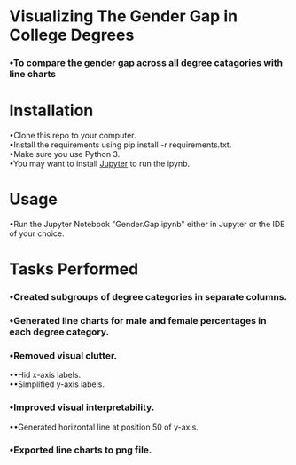 # Visualizing The Gender Gap in College Degrees
### •To compare the gender gap across all degree catagories with line charts

# Installation
•Clone this repo to your computer.  
•Install the requirements using pip install -r requirements.txt.  
•Make sure you use Python 3.  
•You may want to install [Jupyter](http://jupyter.org/install) to run the ipynb.

# Usage
•Run the Jupyter Notebook "Gender.Gap.ipynb" either in Jupyter or the IDE of your choice.

# Tasks Performed
### •Created subgroups of degree categories in separate columns.
### •Generated line charts for male and female percentages in each degree category.
### •Removed visual clutter.
••Hid x-axis labels.  
••Simplified y-axis labels.
### •Improved visual interpretability.
••Generated horizontal line at position 50 of y-axis.
### •Exported line charts to png file.
